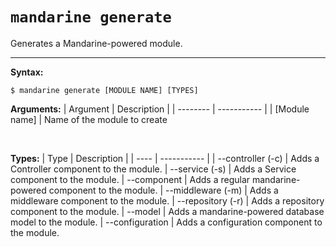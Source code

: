 # `mandarine generate`
Generates a Mandarine-powered module.

-----

**Syntax:**

```shell script
$ mandarine generate [MODULE NAME] [TYPES]
```

**Arguments:**
| Argument | Description |
| -------- | ----------- |
| [Module name] | Name of the module to create

&nbsp;

**Types:**
| Type | Description |
| ---- | ----------- |
| --controller (-c) | Adds a Controller component to the module.
| --service (-s) | Adds a Service component to the module.
| --component | Adds a regular mandarine-powered component to the module.
| --middleware (-m) | Adds a middleware component to the module.
| --repository (-r) | Adds a repository component to the module.
| --model | Adds a mandarine-powered database model to the module.
| --configuration | Adds a configuration component to the module.
